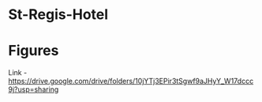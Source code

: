 # St-Regis-Hotel

# Figures 
Link - https://drive.google.com/drive/folders/10jYTj3EPir3tSgwf9aJHyY_W17dccc9j?usp=sharing
